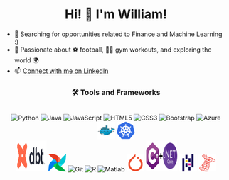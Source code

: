 <h1 align="center">Hi! 👋 I'm William!</h1>

- 👀 Searching for opportunities related to Finance and Machine Learning :)
- 🎉 Passionate about ⚽ football, 🏋️‍♂️ gym workouts, and exploring the world 🌍
- 📫 [Connect with me on LinkedIn](https://www.linkedin.com/in/william-eriksson-01691a193/)

<div align="center">
  <h3>🛠️ Tools and Frameworks</h3>
  <br>
  <img src="https://cdn.jsdelivr.net/npm/devicon@2.15.1/icons/python/python-original.svg" alt="Python" width="40" height="40"/>
  <img src="https://cdn.jsdelivr.net/npm/devicon@2.15.1/icons/java/java-original.svg" alt="Java" width="40" height="40"/>
  <img src="https://cdn.jsdelivr.net/npm/devicon@2.15.1/icons/javascript/javascript-original.svg" alt="JavaScript" width="40" height="40"/>
  <img src="https://cdn.jsdelivr.net/npm/devicon@2.15.1/icons/html5/html5-original.svg" alt="HTML5" width="40" height="40"/>
  <img src="https://cdn.jsdelivr.net/npm/devicon@2.15.1/icons/css3/css3-original.svg" alt="CSS3" width="40" height="40"/>
  <img src="https://cdn.jsdelivr.net/npm/devicon@2.15.1/icons/bootstrap/bootstrap-plain.svg" alt="Bootstrap" width="40" height="40"/>
  <img src="https://cdn.jsdelivr.net/npm/devicon@2.15.1/icons/azure/azure-original.svg" alt="Azure" width="40" height="40"/>
  <img src="https://raw.githubusercontent.com/devicons/devicon/master/icons/docker/docker-original.svg" alt="Docker" width="40" height="40"/>
  <img src="https://raw.githubusercontent.com/devicons/devicon/master/icons/kubernetes/kubernetes-plain.svg" alt="Kubernetes" width="40" height="40"/>
  <br>
  <img src="./images/dbt.png" alt="dbt" width="70" height="70"/>
  <img src="https://raw.githubusercontent.com/devicons/devicon/master/icons/apacheairflow/apacheairflow-original.svg" alt="Apache Airflow" width="40" height="40"/>
  <img src="https://cdn.jsdelivr.net/npm/devicon@2.15.1/icons/git/git-original.svg" alt="Git" width="40" height="40"/>
  <img src="https://cdn.jsdelivr.net/npm/devicon@2.15.1/icons/r/r-original.svg" alt="R" width="40" height="40"/>
  <img src="https://cdn.jsdelivr.net/npm/devicon@2.15.1/icons/matlab/matlab-original.svg" alt="Matlab" width="40" height="40"/>
  <img src="https://raw.githubusercontent.com/devicons/devicon/master/icons/pytorch/pytorch-original.svg" alt="PyTorch" width="40" height="40"/>
  <img src="./images/C_sharp_net.png" alt="C#_.NET" width="70" height="70"/>
  <img src="https://raw.githubusercontent.com/devicons/devicon/master/icons/pandas/pandas-original.svg" alt="Pandas" width="40" height="40"/>
  <img src="https://raw.githubusercontent.com/devicons/devicon/master/icons/microsoftsqlserver/microsoftsqlserver-plain.svg" alt="SQL Server" width="40" height="40"/>
</div>
<!---
ErikssonWilliam/ErikssonWilliam is a ✨ special ✨ repository because its `README.md` (this file) appears on your GitHub profile.
You can click the Preview link to take a look at your changes.
--->
